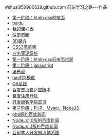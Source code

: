 #shuai959980629.github.com
前端学习之路---作品<br/>
<ul class="product">
    <li><a target="_blank" class="title" href="javascript:void(0);">第一阶段：html+css前端面</a></li>
    <li><a target="_blank" href="baidu.html">baidu</a></li>
    <li><a target="_blank" href="course.html">我的课程表</a></li>
    <li><a target="_blank" href="reg.html">注册页面</a></li>
    <li><a target="_blank" href="3dBox.html">3D魔方</a></li>
    <li><a target="_blank" href="jianbihua.html">CSS3简笔画</a></li>
    <li><a target="_blank" href="oaindex.html">业务管理系统</a></li>
    <li><a target="_blank" href="first.html">第一阶段：html+css前端面试题</a></li>
    <li><a target="_blank" class="title" href="javascript:void(0);">第二阶段：javascript</a></li>
    <li><a target="_blank" href="flow/index.html">瀑布流</a></li>
    <li><a target="_blank" href="hao123/index.html">hao123换肤</a></li>
    <li><a target="_blank" href="oasystem/oaindex.html">OA系统</a></li>
    <li><a target="_blank" href="baiduAdaptive/index.html">百度首页自适应版本</a></li>
    <li><a target="_blank" href="baidureglogin/index.html">百度注册登陆</a></li>
    <li><a target="_blank" href="jikexueyuan/index.html">开发极客学院首页</a></li>
    <li><a target="_blank" class="title" href="javascript:void(0);">第三阶段：PHP、Mysql、NodeJS</a></li>
    <li><a target="_blank" href="news01/home/index.html">php版的百度新闻</a></li>
    <li><a target="_blank" href="news02">NodeJs1.0版的百度新闻</a></li>
    <li><a target="_blank" href="news03">NodeJs1.1版的百度新闻</a></li>
    <li><a target="_blank" href="interview/index.html">目前本人开发知识体系图</a></li>
</ul>



